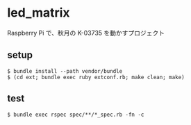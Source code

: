led_matrix
==========

Raspberry Pi で、秋月の K-03735 を動かすプロジェクト

## setup

    $ bundle install --path vendor/bundle
    $ (cd ext; bundle exec ruby extconf.rb; make clean; make)

## test

    $ bundle exec rspec spec/**/*_spec.rb -fn -c
